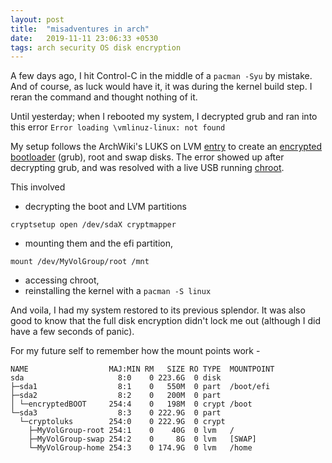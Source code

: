 ```yaml
---
layout: post
title:  "misadventures in arch"
date:   2019-11-11 23:06:33 +0530
tags: arch security OS disk encryption
---
```



A few days ago, I hit Control-C in the middle of a `pacman -Syu` by mistake. And of course, as luck would have it, it was during the kernel build step. 
I reran the command and thought nothing of it.

Until yesterday; when I rebooted my system, I decrypted grub and ran into this error 
`Error loading \vmlinuz-linux: not found`


My setup follows the ArchWiki's LUKS on LVM [entry](https://wiki.archlinux.org/index.php/Dm-crypt/Encrypting_an_entire_system#LUKS_on_LVM) to create an [encrypted bootloader](https://wiki.archlinux.org/index.php/Dm-crypt/Encrypting_an_entire_system#Encrypted_boot_partition_(GRUB)) (grub), root and swap disks.
The error showed up after decrypting grub, and was resolved with a live USB running [chroot](https://wiki.archlinux.org/index.php/Chroot).

This involved 
* decrypting the boot and LVM partitions 
```
cryptsetup open /dev/sdaX cryptmapper
```
* mounting them and the efi partition,
```
mount /dev/MyVolGroup/root /mnt 
```
* accessing chroot,
* reinstalling the kernel with a `pacman -S linux`

And voila, I had my system restored to its previous splendor. It was also good to know that the full disk encryption didn't lock me out (although I did have a few seconds of panic).

For my future self to remember how the mount points work -
```
NAME                  MAJ:MIN RM   SIZE RO TYPE  MOUNTPOINT
sda                     8:0    0 223.6G  0 disk  
├─sda1                  8:1    0   550M  0 part  /boot/efi
├─sda2                  8:2    0   200M  0 part  
│ └─encryptedBOOT     254:4    0   198M  0 crypt /boot
└─sda3                  8:3    0 222.9G  0 part  
  └─cryptoluks        254:0    0 222.9G  0 crypt 
    ├─MyVolGroup-root 254:1    0    40G  0 lvm   /
    ├─MyVolGroup-swap 254:2    0     8G  0 lvm   [SWAP]
    └─MyVolGroup-home 254:3    0 174.9G  0 lvm   /home
```
